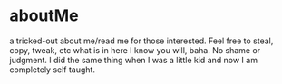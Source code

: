 # aboutMe
a tricked-out about me/read me for those interested. 
Feel free to steal, copy, tweak, etc what is in here I know you will, baha. No shame or judgment. 
I did the same thing when I was a little kid and now I am completely self taught.
